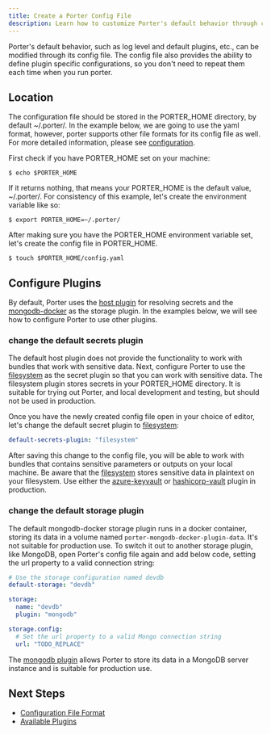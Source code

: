 ```yaml
---
title: Create a Porter Config File
description: Learn how to customize Porter's default behavior through configuration file
---
```


Porter's default behavior, such as log level and default plugins, etc., can be modified through its config file.
The config file also provides the ability to define plugin specific
configurations, so you don't need to repeat them each time when you run porter.

## Location

The configuration file should be stored in the PORTER_HOME directory, by default
~/.porter/. In the example below, we are going to use the yaml format, however,
porter supports other file formats for its config file as well. For more detailed
information, please see [configuration](/configuration/#config-file).

First check if you have PORTER_HOME set on your machine:
```console
$ echo $PORTER_HOME
```

If it returns nothing, that means your PORTER_HOME is the default value,
~/.porter/. For consistency of this example, let's create the environment
variable like so:
```console
$ export PORTER_HOME=~/.porter/
```

After making sure you have the PORTER_HOME environment variable set, let's
create the config file in PORTER_HOME.

```console
$ touch $PORTER_HOME/config.yaml
```

## Configure Plugins

By default, Porter uses the [host plugin](/plugins/host) for resolving secrets and the [mongodb-docker](/plugins/mongodb-docker) as the storage
plugin. In the examples below, we will see how to configure Porter to use other plugins. 

### change the default secrets plugin

The default host plugin does not provide the functionality to work with bundles
that work with sensitive data.
Next, configure Porter to use the [filesystem](/plugins/filesystem) as the secret plugin so that you can work with sensitive data.
The filesystem plugin stores secrets in your PORTER_HOME directory. It is suitable for trying out Porter, and local development and testing, but should not be used in production.

Once you have the newly created config file open in your choice of editor, let's
change the default secret plugin to [filesystem](/plugins/filesystem):
```yaml
default-secrets-plugin: "filesystem"
```

After saving this change to the config file, you will be able to work with
bundles that contains sensitive parameters or outputs on your local machine. Be
aware that the [filesystem](/plugins/filesystem) stores sensitive data in plaintext on your filesystem.
Use either the [azure-keyvault](/plugins/azure-keyvault) or [hashicorp-vault](/plugins/hashicorp-vault) plugin in production.

### change the default storage plugin

The default mongodb-docker storage plugin runs in a docker container, storing
its data in a volume named `porter-mongodb-docker-plugin-data`. It's not suitable for production use. 
To switch it out to another storage plugin, like MongoDB, open Porter's config file again and
add below code, setting the url property to a valid connection string:
```yaml
# Use the storage configuration named devdb
default-storage: "devdb"

storage:
  name: "devdb"
  plugin: "mongodb"

storage.config:
  # Set the url property to a valid Mongo connection string
  url: "TODO_REPLACE"
```

The [mongodb plugin](/plugins/mongodb/) allows Porter to store its data in a MongoDB server instance and is
suitable for production use.

## Next Steps
* [Configuration File Format](/configuration/)
* [Available Plugins](/plugins/#available-plugins)


